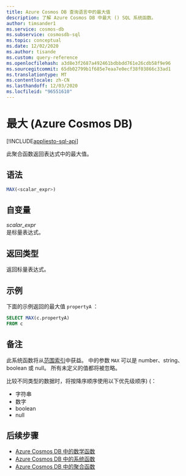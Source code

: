 ```yaml
---
title: Azure Cosmos DB 查询语言中的最大值
description: 了解 Azure Cosmos DB 中最大 () SQL 系统函数。
author: timsander1
ms.service: cosmos-db
ms.subservice: cosmosdb-sql
ms.topic: conceptual
ms.date: 12/02/2020
ms.author: tisande
ms.custom: query-reference
ms.openlocfilehash: a3d8e3f2687a492461bdbbdd761e26cdb58f9e96
ms.sourcegitcommit: 65db02799b1f685e7eaa7e0ecf38f03866c33ad1
ms.translationtype: MT
ms.contentlocale: zh-CN
ms.lasthandoff: 12/03/2020
ms.locfileid: "96551610"
---
```

# <a name="max-azure-cosmos-db"></a>最大 (Azure Cosmos DB) 
[!INCLUDE[appliesto-sql-api](includes/appliesto-sql-api.md)]

此聚合函数返回表达式中的最大值。
  
## <a name="syntax"></a>语法
  
```sql
MAX(<scalar_expr>)  
```  
  
## <a name="arguments"></a>自变量

*scalar_expr*  
   是标量表达式。 
  
## <a name="return-types"></a>返回类型
  
返回标量表达式。  
  
## <a name="examples"></a>示例
  
下面的示例返回的最大值 `propertyA` ：
  
```sql
SELECT MAX(c.propertyA)
FROM c
```  

## <a name="remarks"></a>备注

此系统函数将从[范围索引](index-policy.md#includeexclude-strategy)中获益。 中的参数 `MAX` 可以是 number、string、boolean 或 null。 所有未定义的值都将被忽略。

比较不同类型的数据时，将按降序顺序使用以下优先级顺序)  (：

- 字符串
- 数字
- boolean
- null

## <a name="next-steps"></a>后续步骤

- [Azure Cosmos DB 中的数学函数](sql-query-mathematical-functions.md)
- [Azure Cosmos DB 中的系统函数](sql-query-system-functions.md)
- [Azure Cosmos DB 中的聚合函数](sql-query-aggregate-functions.md)
